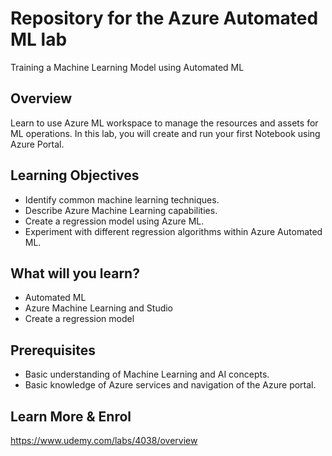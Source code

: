 # Repository for the Azure Automated ML lab

Training a Machine Learning Model using Automated ML

## Overview
Learn to use Azure ML workspace to manage the resources and assets for ML operations. In this lab, you will create and run your first Notebook using Azure Portal.

## Learning Objectives
- Identify common machine learning techniques.
- Describe Azure Machine Learning capabilities.
- Create a regression model using Azure ML.
- Experiment with different regression algorithms within Azure Automated ML.

## What will you learn?
- Automated ML
- Azure Machine Learning and Studio
- Create a regression model

## Prerequisites
- Basic understanding of Machine Learning and AI concepts.
- Basic knowledge of Azure services and navigation of the Azure portal.

## Learn More & Enrol
https://www.udemy.com/labs/4038/overview